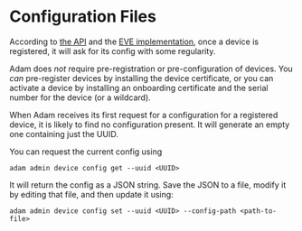 # Configuration Files

According to [the API](http://github.com/lf-edge/eve/blob/master/api/API.md) and the [EVE implementation](http://github.com/lf-edge/eve), once a device is registered, it will ask for its config with some regularity.

Adam does _not_ require pre-registration or pre-configuration of devices. You _can_ pre-register devices by installing the device certificate, or you can activate a device by installing an onboarding certificate and the serial number for the device (or a wildcard).

When Adam receives its first request for a configuration for a registered device, it is likely to find no configuration present. It will generate an empty one containing just the UUID. 

You can request the current config using 

```
adam admin device config get --uuid <UUID>
```

It will return the config as a JSON string. Save the JSON to a file, modify it by editing that file, and then update it using:

```
adam admin device config set --uuid <UUID> --config-path <path-to-file>
```
